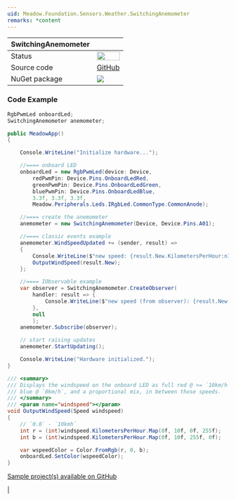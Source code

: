 ```yaml
---
uid: Meadow.Foundation.Sensors.Weather.SwitchingAnemometer
remarks: *content
---
```


| SwitchingAnemometer | |
|--------|--------|
| Status | <img src="https://img.shields.io/badge/Working-brightgreen" style="width: auto; height: -webkit-fill-available;" /> |
| Source code | [GitHub](https://github.com/WildernessLabs/Meadow.Foundation/tree/master/Source/Meadow.Foundation.Peripherals/Sensors.Weather.SwitchingAnemometer) |
| NuGet package | <a href="https://www.nuget.org/packages/Meadow.Foundation.Sensors.Weather.SwitchingAnemometer/" target="_blank"><img src="https://img.shields.io/nuget/v/Meadow.Foundation.Sensors.Weather.SwitchingAnemometer.svg?label=Meadow.Foundation.Sensors.Weather.SwitchingAnemometer" /></a> |

### Code Example

```csharp
RgbPwmLed onboardLed;
SwitchingAnemometer anemometer;

public MeadowApp()
{

    Console.WriteLine("Initialize hardware...");

    //==== onboard LED
    onboardLed = new RgbPwmLed(device: Device,
        redPwmPin: Device.Pins.OnboardLedRed,
        greenPwmPin: Device.Pins.OnboardLedGreen,
        bluePwmPin: Device.Pins.OnboardLedBlue,
        3.3f, 3.3f, 3.3f,
        Meadow.Peripherals.Leds.IRgbLed.CommonType.CommonAnode);

    //==== create the anemometer
    anemometer = new SwitchingAnemometer(Device, Device.Pins.A01);

    //==== classic events example
    anemometer.WindSpeedUpdated += (sender, result) =>
    {
        Console.WriteLine($"new speed: {result.New.KilometersPerHour:n1}kmh, old: {result.Old?.KilometersPerHour:n1}kmh");
        OutputWindSpeed(result.New);
    };

    //==== IObservable example
    var observer = SwitchingAnemometer.CreateObserver(
        handler: result => {
            Console.WriteLine($"new speed (from observer): {result.New.KilometersPerHour:n1}kmh, old: {result.Old?.KilometersPerHour:n1}kmh");
        },
        null
        );
    anemometer.Subscribe(observer);

    // start raising updates
    anemometer.StartUpdating();

    Console.WriteLine("Hardware initialized.");
}

/// <summary>
/// Displays the windspeed on the onboard LED as full red @ >= `10km/h`,
/// blue @ `0km/h`, and a proportional mix, in between those speeds.
/// </summary>
/// <param name="windspeed"></param>
void OutputWindSpeed(Speed windspeed)
{
    // `0.0` - `10kmh`
    int r = (int)windspeed.KilometersPerHour.Map(0f, 10f, 0f, 255f);
    int b = (int)windspeed.KilometersPerHour.Map(0f, 10f, 255f, 0f);

    var wspeedColor = Color.FromRgb(r, 0, b);
    onboardLed.SetColor(wspeedColor);
}
```

[Sample project(s) available on GitHub](https://github.com/WildernessLabs/Meadow.Foundation/tree/master/Source/Meadow.Foundation.Peripherals/Sensors.Weather.SwitchingAnemometer/Samples/Sensors.Weather.SwitchingAnemometer_Sample)

|
